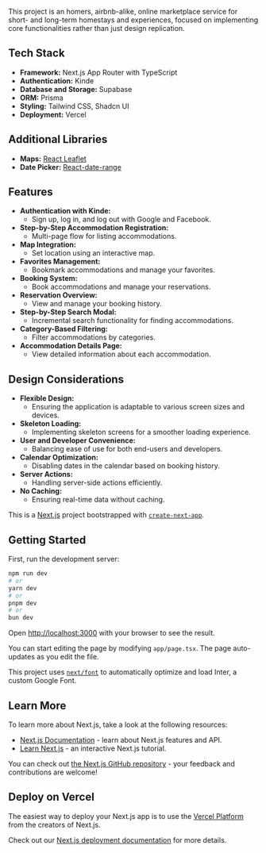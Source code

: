 This project is an homers, airbnb-alike, online marketplace service for short- and long-term homestays and experiences, focused on implementing core functionalities rather than just design replication.


## Tech Stack

- **Framework:** Next.js App Router with TypeScript
- **Authentication:** Kinde
- **Database and Storage:** Supabase
- **ORM:** Prisma
- **Styling:** Tailwind CSS, Shadcn UI
- **Deployment:** Vercel

## Additional Libraries

- **Maps:** [React Leaflet](https://react-leaflet.js.org/)
- **Date Picker:** [React-date-range](https://www.npmjs.com/package/react-date-range)

## Features

- **Authentication with Kinde:**
  - Sign up, log in, and log out with Google and Facebook.
- **Step-by-Step Accommodation Registration:**
  - Multi-page flow for listing accommodations.
- **Map Integration:**
  - Set location using an interactive map.
- **Favorites Management:**
  - Bookmark accommodations and manage your favorites.
- **Booking System:**
  - Book accommodations and manage your reservations.
- **Reservation Overview:**
  - View and manage your booking history.
- **Step-by-Step Search Modal:**
  - Incremental search functionality for finding accommodations.
- **Category-Based Filtering:**
  - Filter accommodations by categories.
- **Accommodation Details Page:**
  - View detailed information about each accommodation.

## Design Considerations

- **Flexible Design:**
  - Ensuring the application is adaptable to various screen sizes and devices.
- **Skeleton Loading:**
  - Implementing skeleton screens for a smoother loading experience.
- **User and Developer Convenience:**
  - Balancing ease of use for both end-users and developers.
- **Calendar Optimization:**
  - Disabling dates in the calendar based on booking history.
- **Server Actions:**
  - Handling server-side actions efficiently.
- **No Caching:**
  - Ensuring real-time data without caching.



This is a [Next.js](https://nextjs.org/) project bootstrapped with [`create-next-app`](https://github.com/vercel/next.js/tree/canary/packages/create-next-app).

## Getting Started

First, run the development server:

```bash
npm run dev
# or
yarn dev
# or
pnpm dev
# or
bun dev
```

Open [http://localhost:3000](http://localhost:3000) with your browser to see the result.

You can start editing the page by modifying `app/page.tsx`. The page auto-updates as you edit the file.

This project uses [`next/font`](https://nextjs.org/docs/basic-features/font-optimization) to automatically optimize and load Inter, a custom Google Font.

## Learn More

To learn more about Next.js, take a look at the following resources:

- [Next.js Documentation](https://nextjs.org/docs) - learn about Next.js features and API.
- [Learn Next.js](https://nextjs.org/learn) - an interactive Next.js tutorial.

You can check out [the Next.js GitHub repository](https://github.com/vercel/next.js/) - your feedback and contributions are welcome!

## Deploy on Vercel

The easiest way to deploy your Next.js app is to use the [Vercel Platform](https://vercel.com/new?utm_medium=default-template&filter=next.js&utm_source=create-next-app&utm_campaign=create-next-app-readme) from the creators of Next.js.

Check out our [Next.js deployment documentation](https://nextjs.org/docs/deployment) for more details.
